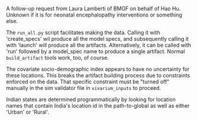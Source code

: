 A follow-up request from Laura Lamberti of BMGF on behalf of Hao Hu.
Unknown if it is for neonatal encephalopathy interventions or something
else.

The `run_all.py` script facilitates making the data. Calling
it with 'create_specs' wil produce all the model specs, and subsequently
calling it with 'launch' will produce all the artifacts. Alternatively,
it can be called with 'run' followed by a model_spec name to produce
a single artifact. Normal `build_artifact` tools work, too, of course.

The covariate socio-demographic index appears to have no uncertainty for
these locations. This breaks the artifact building process due to
constraints enforced on the data. That specific constraint must be 
"turned off" manually in the sim validator file in `vivarium_inputs`
to proceed.

Indian states are determined programmatically by looking for location names
that contain India's location id in the path-to-global as well as either
'Urban' or 'Rural'.

